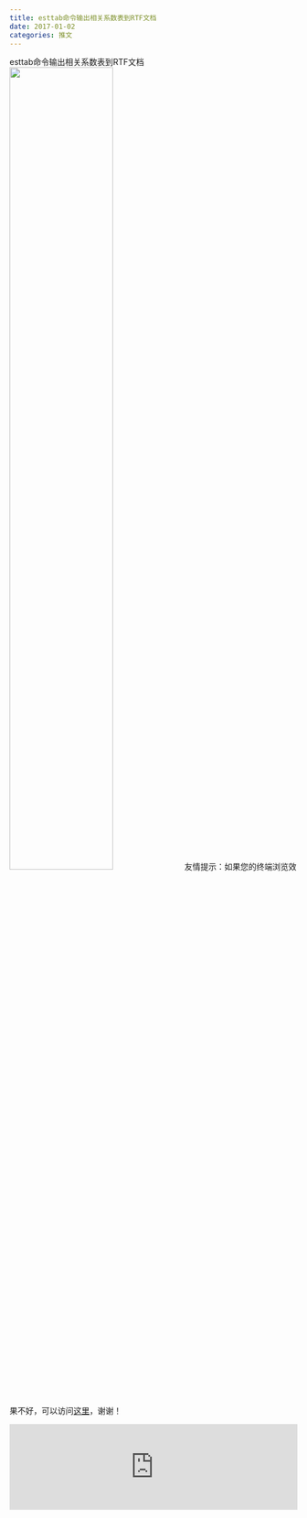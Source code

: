 ```yaml
---
title: esttab命令输出相关系数表到RTF文档
date: 2017-01-02
categories: 推文
---
```

esttab命令输出相关系数表到RTF文档
<img src="http://mmbiz.qpic.cn/mmbiz_jpg/ACviaWTBFxhagl3YiaAWQqKWjkKh2bfp5oqeZRNQZlYSZUPAwqnY2P81IMRoZfAHQE3d6CniaND6pTDdmpyvuUEtw/0?wx_fmt=jpeg" style="width: 60%; height: auto;"/><!--more-->
友情提示：如果您的终端浏览效果不好，可以访问[这里](https://stata-club.github.io/stata_article/2017-01-02.html)，谢谢！
<iframe src="https://stata-club.github.io/stata_article/2017-01-02.html" id="iframepage" frameborder="0" scrolling="no" marginheight="0" marginwidth="0" width="100%" onLoad="iFrameHeight()"></iframe>
<script type="text/javascript" language="javascript">
function iFrameHeight() {
var ifm= document.getElementById("iframepage");
var subWeb = document.frames ? document.frames["iframepage"].document : ifm.contentDocument;   
if(ifm != null && subWeb != null) {
 ifm.height = subWeb.body.scrollHeight;
} 
} 
</script> 
